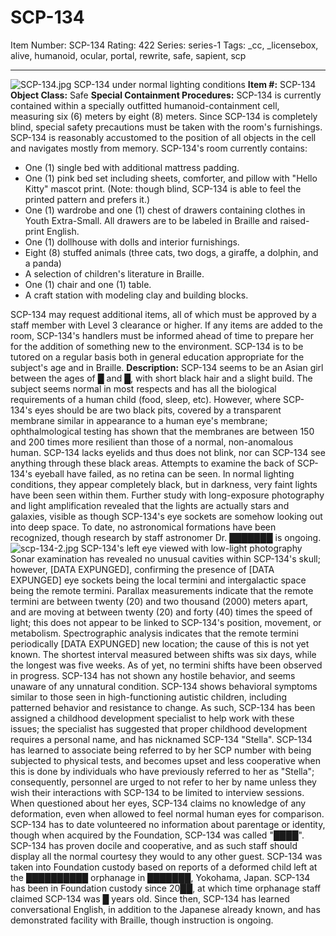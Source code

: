 # SCP-134
Item Number: SCP-134
Rating: 422
Series: series-1
Tags: _cc, _licensebox, alive, humanoid, ocular, portal, rewrite, safe, sapient, scp

---

![SCP-134.jpg](https://scp-wiki.wdfiles.com/local--files/scp-134/SCP-134.jpg)
SCP-134 under normal lighting conditions
**Item #:** SCP-134
**Object Class:** Safe
**Special Containment Procedures:** SCP-134 is currently contained within a specially outfitted humanoid-containment cell, measuring six (6) meters by eight (8) meters. Since SCP-134 is completely blind, special safety precautions must be taken with the room's furnishings. SCP-134 is reasonably accustomed to the position of all objects in the cell and navigates mostly from memory. SCP-134's room currently contains:
  * One (1) single bed with additional mattress padding.
  * One (1) pink bed set including sheets, comforter, and pillow with "Hello Kitty" mascot print. (Note: though blind, SCP-134 is able to feel the printed pattern and prefers it.)
  * One (1) wardrobe and one (1) chest of drawers containing clothes in Youth Extra-Small. All drawers are to be labeled in Braille and raised-print English.
  * One (1) dollhouse with dolls and interior furnishings.
  * Eight (8) stuffed animals (three cats, two dogs, a giraffe, a dolphin, and a panda)
  * A selection of children's literature in Braille.
  * One (1) chair and one (1) table.
  * A craft station with modeling clay and building blocks.

SCP-134 may request additional items, all of which must be approved by a staff member with Level 3 clearance or higher. If any items are added to the room, SCP-134's handlers must be informed ahead of time to prepare her for the addition of something new to the environment. SCP-134 is to be tutored on a regular basis both in general education appropriate for the subject's age and in Braille.
**Description:** SCP-134 seems to be an Asian girl between the ages of █ and █, with short black hair and a slight build. The subject seems normal in most respects and has all the biological requirements of a human child (food, sleep, etc). However, where SCP-134's eyes should be are two black pits, covered by a transparent membrane similar in appearance to a human eye's membrane; ophthalmological testing has shown that the membranes are between 150 and 200 times more resilient than those of a normal, non-anomalous human. SCP-134 lacks eyelids and thus does not blink, nor can SCP-134 see anything through these black areas. Attempts to examine the back of SCP-134's eyeball have failed, as no retina can be seen. In normal lighting conditions, they appear completely black, but in darkness, very faint lights have been seen within them. Further study with long-exposure photography and light amplification revealed that the lights are actually stars and galaxies, visible as though SCP-134's eye sockets are somehow looking out into deep space. To date, no astronomical formations have been recognized, though research by staff astronomer Dr. ███████ is ongoing.
![scp-134-2.jpg](https://scp-wiki.wdfiles.com/local--files/scp-134/scp-134-2.jpg)
SCP-134's left eye viewed with low-light photography
Sonar examination has revealed no unusual cavities within SCP-134's skull; however, [DATA EXPUNGED], confirming the presence of [DATA EXPUNGED] eye sockets being the local termini and intergalactic space being the remote termini. Parallax measurements indicate that the remote termini are between twenty (20) and two thousand (2000) meters apart, and are moving at between twenty (20) and forty (40) times the speed of light; this does not appear to be linked to SCP-134's position, movement, or metabolism.
Spectrographic analysis indicates that the remote termini periodically [DATA EXPUNGED] new location; the cause of this is not yet known. The shortest interval measured between shifts was six days, while the longest was five weeks. As of yet, no termini shifts have been observed in progress.
SCP-134 has not shown any hostile behavior, and seems unaware of any unnatural condition. SCP-134 shows behavioral symptoms similar to those seen in high-functioning autistic children, including patterned behavior and resistance to change. As such, SCP-134 has been assigned a childhood development specialist to help work with these issues; the specialist has suggested that proper childhood development requires a personal name, and has nicknamed SCP-134 "Stella". SCP-134 has learned to associate being referred to by her SCP number with being subjected to physical tests, and becomes upset and less cooperative when this is done by individuals who have previously referred to her as "Stella"; consequently, personnel are urged to not refer to her by name unless they wish their interactions with SCP-134 to be limited to interview sessions.
When questioned about her eyes, SCP-134 claims no knowledge of any deformation, even when allowed to feel normal human eyes for comparison.
SCP-134 has to date volunteered no information about parentage or identity, though when acquired by the Foundation, SCP-134 was called "████". SCP-134 has proven docile and cooperative, and as such staff should display all the normal courtesy they would to any other guest. SCP-134 was taken into Foundation custody based on reports of a deformed child left at the ██████████ orphanage in ███████, Yokohama, Japan. SCP-134 has been in Foundation custody since 20██, at which time orphanage staff claimed SCP-134 was █ years old. Since then, SCP-134 has learned conversational English, in addition to the Japanese already known, and has demonstrated facility with Braille, though instruction is ongoing.
